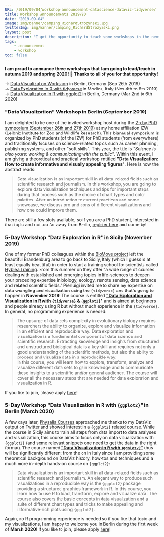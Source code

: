 ```yaml
---
URL: /2019/09/04/workshop-announcement-datascience-dataviz-tidyverse/
title: Workshop Announcements 2019/20
date: "2019-09-04"
image: img/banner/camping_RichardStrozynski.jpg
twitterImg: img/banner/camping_RichardStrozynski.png
layout: post
description: "I got the opportunity to teach some workshops in the next few months—one 1-day and two 1-week workshops on data exploration and visualization in Berlin and Sicily! 🎉"
tags:
    - announcement
    - workshop
toc: false
---
```


**I am proud to announce three workshops that I am going to lead/teach in autumn 2019 and spring 2020! 🎉 Thanks to all of you for that opportunity!**

→ [Data Visualization Workshop](http://www.izw-berlin.de/invitation.html) in Berlin, Germany (Sep 26th 2019)<br>
→ [Data Exploration in R with tidyverse](https://www.hybleatraining.com/course/data-exploration-and-visualization-in-r/) in Modica, Italy (Nov 4th to 8th 2019)<br>
→ [Data Visualization in R with ggplot2](https://www.physalia-courses.org/courses-workshops/course56/) in Berlin, Germany (Mar 2nd to 6th 2020)<br>

### "Data Visualization" Workshop in Berlin (September 2019)

I am delighted to be one of the invited workshop host during the [2-day PhD symposium (September 26th and 27th 2019)](http://www.izw-berlin.de/invitation.html) at my home affiliation IZW (Leibniz Institute for Zoo and Wildlife Research). This biannual symposium is organized by PhD students (of the IZW) for PhD students (from everywhere) and traditionally focuses on science-related topics such as career planning, publishing systems, and other "soft skills". This year, the title is *"Science is also yours: working & communicating with the public"*. Within this event, I am giving a theoretical and practical workshop entitled **"Data Visualization: How to create informative and visually appealing figures"**. Here is how the abstract reads:

> Data visualization is an important skill in all data-related fields such as scientific research and journalism. In this workshop, you are going to explore data visualization techniques and tips for important steps during that process such as the choice of chart types and color palettes. After an introduction to current practices and some showcase, we discuss pro and cons of different visualizations and how one could improve them.

There are still a few slots available, so if you are a PhD student, interested in that topic and not too far away from Berlin, [register here](http://www.izw-berlin.de/1045.html) and come by!


### 5-Day Workshop "Data Exploration in R" in Sicily (November 2019)

One of my former PhD colleagues within the [BioMove project](https://cedricscherer.netlify.com/top/projects/#biomove) left the beautiful Brandenburg area to go back to Sicily, Italy (which I guess is at least equally beautiful) in order to start a training school for scientists called [Hyblea Training](https://www.hybleatraining.com/). From this summer on they offer "a wide range of courses dealing with established and emerging topics in life-sciences to deepen your preceding expertise in biology, ecology, remote sensing, data science and related scientific fields." Pierluigi invited me to share my expertise on data wrangling and visualization using the `{tidyverse}` and that's going to happen in **November 2019**! The course is entitled [**"Data Exploration and Visualization in R with `{tidyverse}` & `{ggplot2}`"**](https://www.hybleatraining.com/course/data-exploration-and-visualization-in-r/) and is aimed at beginners and people already using R but without much experience in the `{tidyverse}`. In general, no programming experience is needed:

> The upsurge of data sets complexity in evolutionary biology requires researchers the ability to organize, explore and visualize information in an efficient and reproducible way. Data exploration and visualization is a fundamental component of data science and scientific research. Extracting knowledge and insights from structured and unstructured biological data is a key skill and requires not only a good understanding of the scientific methods, but also the ability to process and visualize data in a reproducible way. <br>
> In this course, you will learn how to explore, transform, analyze and visualize different data sets to gain knowledge and to communicate these insights to a scientific and/or general audience. The course will cover all the necessary steps that are needed for data exploration and visualization in R.

If you like to join, please apply [here](https://www.hybleatraining.com/course/data-exploration-and-visualization-in-r/)!


### 5-Day Workshop "Data Visualization in R with `{ggplot2}`" in Berlin (March 2020)

A few days later, [Physalia Courses](https://www.physalia-courses.org) approached me thanks to my DataViz output on Twitter and showed interest in a `{ggplot2}` related course. While the course in Sicily aims to train all steps from data import to data analyses and visualization, this course aims to focus only on data visualization with `{ggplot2}` (and some relevant snippets one need to get the data in the right format). The course named [**"Data Visualization in R with `{ggplot2}`"**](https://www.physalia-courses.org/courses-workshops/course56/) thus will be significantly different from the on in Italy since I am providing some theoretical background on DataViz history, how-tos and techniques and a much more in-depth hands-on course on `{ggplot2}`:

> Data visualization is an important skill in all data-related fields such as scientific research and journalism. An elegant way to produce such visualizations in a reproducible way is the `{ggplot2}` package providing a structured graphics framework in R. In this course, you learn how to use R to load, transform, explore and visualize data. The course also covers the basic concepts in data visualization and a suite of different chart types and tricks to make appealing and informative-rich plots using `{ggplot2}`.

Again, no R programming experience is needed so if you like that topic and my visualizations, I am happy to welcome you in Berlin during the first week of **March 2020**!
If you like to join, please apply [here](https://www.physalia-courses.org/courses-workshops/course56/)!
